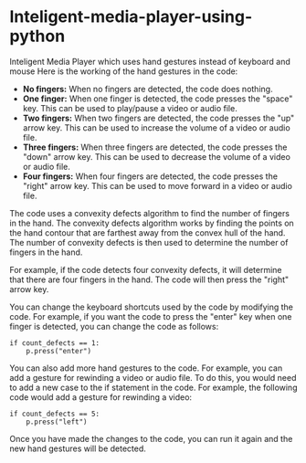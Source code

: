 # Inteligent-media-player-using-python
Inteligent Media Player which uses hand gestures instead of keyboard and mouse
Here is the working of the hand gestures in the code:

* **No fingers:** When no fingers are detected, the code does nothing.
* **One finger:** When one finger is detected, the code presses the "space" key. This can be used to play/pause a video or audio file.
* **Two fingers:** When two fingers are detected, the code presses the "up" arrow key. This can be used to increase the volume of a video or audio file.
* **Three fingers:** When three fingers are detected, the code presses the "down" arrow key. This can be used to decrease the volume of a video or audio file.
* **Four fingers:** When four fingers are detected, the code presses the "right" arrow key. This can be used to move forward in a video or audio file.

The code uses a convexity defects algorithm to find the number of fingers in the hand. The convexity defects algorithm works by finding the points on the hand contour that are farthest away from the convex hull of the hand. The number of convexity defects is then used to determine the number of fingers in the hand.

For example, if the code detects four convexity defects, it will determine that there are four fingers in the hand. The code will then press the "right" arrow key.

You can change the keyboard shortcuts used by the code by modifying the code. For example, if you want the code to press the "enter" key when one finger is detected, you can change the code as follows:

```
if count_defects == 1:
    p.press("enter")
```

You can also add more hand gestures to the code. For example, you can add a gesture for rewinding a video or audio file. To do this, you would need to add a new case to the if statement in the code. For example, the following code would add a gesture for rewinding a video:

```
if count_defects == 5:
    p.press("left")
```

Once you have made the changes to the code, you can run it again and the new hand gestures will be detected.
